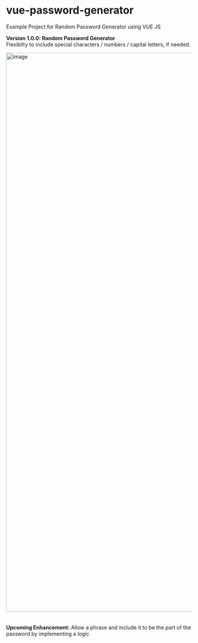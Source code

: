 # vue-password-generator
Example Project for Random Password Generator using VUE JS

<b>Version 1.0.0: Random Password Generator </b><br>
Flexibilty to include special characters / numbers / capital letters, if needed.

<img width="1512" alt="image" src="https://github.com/shreyas18jan/vue-password-generator/assets/16950889/0c15d9e5-e429-4fea-a6cf-ee26db12704c">
<br>
<br>
<br>
<b>Upcoming Enhancement:</b> Allow a phrase and include it to be the part of the password by implementing a logic
